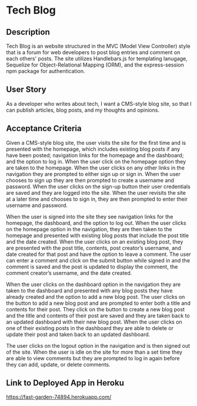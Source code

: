 # Tech Blog

## Description

Tech Blog is an website structured in the MVC (Model View Controller) style that is a forum for web developers to post blog entries and comment on each others' posts. The site utilizes Handlebars.js for templating lanugage, Sequelize for Object-Relational Mapping (ORM), and the express-session npm package for authentication.

## User Story

As a developer who writes about tech, I want a CMS-style blog site, so that I can publish articles, blog posts, and my thoughts and opinions.

## Acceptance Criteria

Given a CMS-style blog site, the user visits the site for the first time and is presented with the homepage, which includes existing blog posts if any have been posted; navigation links for the homepage and the dashboard; and the option to log in. When the user click on the homepage option they are taken to the homepage. When the user clicks on any other links in the navigation they are prompted to either sign up or sign in. When the user chooses to sign up they are then prompted to create a username and password. When the user clicks on the sign-up button their user credentials are saved and they are logged into the site. When the user revisits the site at a later time and chooses to sign in, they are then prompted to enter their username and password. 

When the user is signed into the site they see navigation links for the homepage, the dashboard, and the option to log out. When the user clicks on the homepage option in the navigation, they are then taken to the homepage and presented with existing blog posts that include the post title and the date created. When the user clicks on an existing blog post, they are presented with the post title, contents, post creator’s username, and date created for that post and have the option to leave a comment. The user can enter a comment and click on the submit button while signed in and the comment is saved and the post is updated to display the comment, the comment creator’s username, and the date created.

When the user clicks on the dashboard option in the navigation they are taken to the dashboard and presented with any blog posts they have already created and the option to add a new blog post. The user clicks on the button to add a new blog post and are prompted to enter both a title and contents for their post. They click on the button to create a new blog post and the title and contents of their post are saved and they are taken back to an updated dashboard with their new blog post. When the user clicks on one of their existing posts in the dashboard they are able to delete or update their post and taken back to an updated dashboard.

The user clicks on the logout option in the navigation and is then signed out of the site. When the user is idle on the site for more than a set time they are able to view comments but they are prompted to log in again before they can add, update, or delete comments.

## Link to Deployed App in Heroku

https://fast-garden-74894.herokuapp.com/
